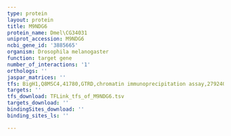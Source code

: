 ```yaml
---
type: protein
layout: protein
title: M9NDG6
protein_name: Dmel\CG34031
uniprot_accession: M9NDG6
ncbi_gene_id: '3885665'
organism: Drosophila melanogaster
function: target gene
number_of_interactions: '1'
orthologs: ''
jaspar_matrices: ''
tfs: BigH1,Q8MSC4,41780,GTRD,chromatin immunoprecipitation assay,27924024%5Buid%5D,No
targets: ''
tfs_download: TFLink_tfs_of_M9NDG6.tsv
targets_download: ''
bindingSites_download: ''
binding_sites_ls: ''

---
```

